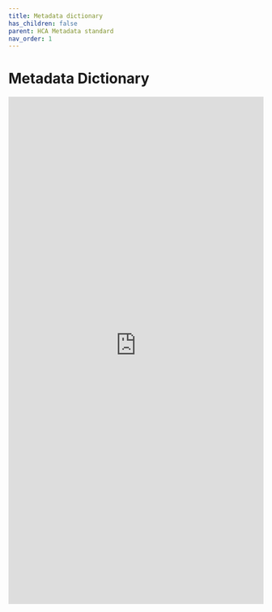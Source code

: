 ```yaml
---
title: Metadata dictionary
has_children: false
parent: HCA Metadata standard
nav_order: 1
---
```


# Metadata Dictionary

<html>
<head><title>Shiny App Iframe</title></head>
<body>
<iframe id="example1" src="https://mshadbolt-hca-ebi.shinyapps.io/meta-comm-dict/" style="border: none; width: 100%; height: 1000px" frameborder="0"></iframe>
</body>
</html>
